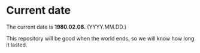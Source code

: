 # Current date

The current date is **1980.02.08.** (YYYY.MM.DD.)

This repository will be good when the world ends, so we will know how long it lasted.